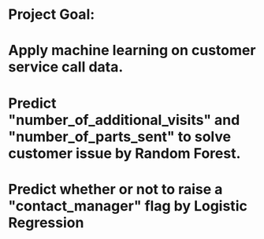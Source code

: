 # Project Goal:
# Apply machine learning on customer service call data.
# Predict "number_of_additional_visits" and "number_of_parts_sent" to solve customer issue by Random Forest.
# Predict whether or not to raise a "contact_manager" flag by Logistic Regression
